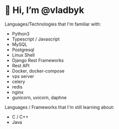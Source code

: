 # 👋 Hi, I’m @vladbyk

Languages/Technologies that I'm familiar with:

- Python3
- Typescript / Javascript
- MySQL
- Postgresql
- Linux Shell
- Django Rest Frameworks
- Rest API
- Docker, docker-compose
- vps server
- celery
- redis
- nginx
- gunicorn, uvicorn, daphne

Languages / Frameworks that I'm still learning about:

- C / C++ 
- Java
